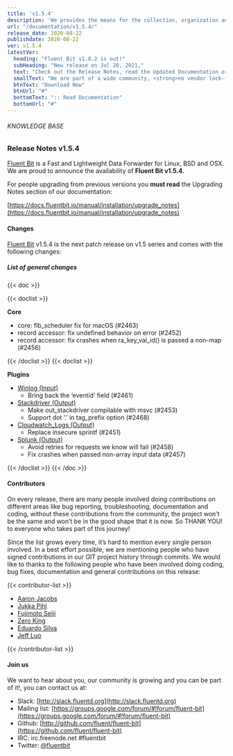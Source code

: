 ```yaml
---
title: 'v1.5.4'
description: 'We provides the means for the collection, organization and computerized retrieval of knowledgeand Lightweight Data Forwarder for Linux, BSD and OSX. We are proud to announce the availability of Fluent Bit v1.5.4.'
url: "/documentation/v1.5.4/"
release_date: 2020-08-22
publishdate: 2020-08-22
ver: v1.5.4
latestVer:
  heading: "Fluent Bit v1.8.2 is out!"
  subHeading: "New release on Jul 20, 2021,"
  text: "Check out the Release Notes, read the Updated Documentation or jump directly to the Downloads Section."
  smallText: "We are part of a wide community, <strong>no vendor lock-in.</strong>"
  btnText: "Download Now"
  btnUrl: "#"
  bottomText: ":: Read Documentation"
  bottomUrl: "#"
---
```


###### KNOWLEDGE BASE

### Release Notes v1.5.4

[Fluent Bit](https://fluentbit.io/) is a Fast and Lightweight Data Forwarder for Linux, BSD and OSX. We are proud to announce the availability of **Fluent Bit v1.5.4.**

For people upgrading from previous versions you **must read** the Upgrading Notes section of our documentation:

[https://docs.fluentbit.io/manual/installation/upgrade_notes](https://docs.fluentbit.io/manual/installation/upgrade_notes)

#### Changes

[Fluent Bit](https://fluentbit.io) v1.5.4 is the next patch release on v1.5 series and comes with the following changes:

##### List of general changes

{{< doc >}}

{{< doclist >}}

**Core**

* core: flb_scheduler fix for macOS (#2463)
* record accessor: fix undefined behavior on error (#2452)
* record accessor: fix crashes when ra_key_val_id() is passed a non-map (#2456)

{{< /doclist >}}
{{< doclist >}}

**Plugins**

* [Winlog (Input)](https://docs.fluentbit.io/manual/pipeline/inputs/winlog/)
  * Bring back the ‘eventid’ field (#2461)
* [Stackdriver (Output)](https://docs.fluentbit.io/manual/pipeline/outputs/stackdriver/)
  * Make out_stackdriver compilable with msvc (#2453)
  * Support dot ‘.’ in tag_prefix option (#2468)
* [Cloudwatch_Logs (Output)](https://docs.fluentbit.io/manual/pipeline/outputs/cloudwatch_logs/)
  * Replace insecure sprintf (#2451)
* [Splunk (Output)](https://docs.fluentbit.io/manual/pipeline/outputs/splunk/)
  * Avoid retries for requests we know will fail (#2458)
  * Fix crashes when passed non-array input data (#2457)

{{< /doclist >}}
{{< /doc >}}

#### Contributors

On every release, there are many people involved doing contributions on different areas like bug reporting, troubleshooting, documentation and coding, without these contributions from the community, the project won’t be the same and won’t be in the good shape that it is now. So THANK YOU! to everyone who takes part of this journey!

Since the list grows every time, it’s hard to mention every single person involved. In a best effort possible, we are mentioning people who have signed contributions in our GIT project history through commits. We would like to thanks to the following people who have been involved doing coding, bug fixes, documentation and general contributions on this release:

{{< contributor-list >}}

* [Aaron Jacobs](https://github.com/atheriel)
* [Jukka Pihl](https://github.com/bluebike)
* [Fujimoto Seiji](https://github.com/fujimotos)
* [Zero King](https://github.com/l2dy)
* [Eduardo Silva](https://github.com/edsiper)
* [Jeff Luo](https://github.com/JeffLuoo)

{{< /contributor-list >}}

#### Join us

We want to hear about you, our community is growing and you can be part of it!, you can contact us at:

* Slack: [http://slack.fluentd.org](http://slack.fluentd.org)
* Mailing list: [https://groups.google.com/forum/#!forum/fluent-bit](https://groups.google.com/forum/#!forum/fluent-bit)
* Github: [http://github.com/fluent/fluent-bit](https://github.com/fluent/fluent-bit)
* IRC: irc.freenode.net #fluentbit
* Twitter: [@fluentbit](https://twitter.com/fluentbit)